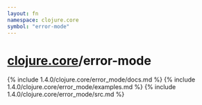```yaml
---
layout: fn
namespace: clojure.core
symbol: "error-mode"
---
```


# [clojure.core](../)/error-mode

{% include 1.4.0/clojure.core/error_mode/docs.md %}
{% include 1.4.0/clojure.core/error_mode/examples.md %}
{% include 1.4.0/clojure.core/error_mode/src.md %}

